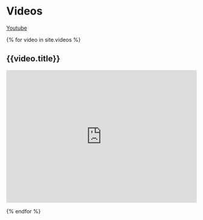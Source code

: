 # Videos

[Youtube](https://www.youtube.com/channel/UCi9aAeElFz5egE_sZVF2WPQ)

{% for video in site.videos %}

## {{video.title}}

<iframe class="media" src="https://www.youtube.com/embed/{{video.id}}" title="{{video.title}}" width="100%" height="350" style="max-width: 600px;outline: none" allow="encrypted-media; picture-in-picture" frameborder="0" allowfullscreen=""></iframe>

{% endfor %}
